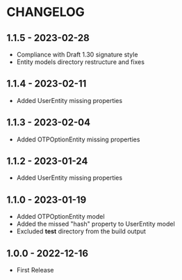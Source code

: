 # CHANGELOG

## 1.1.5 - 2023-02-28

* Compliance with Draft 1.30 signature style
* Entity models directory restructure and fixes

## 1.1.4 - 2023-02-11

* Added UserEntity missing properties

## 1.1.3 - 2023-02-04

* Added OTPOptionEntity missing properties

## 1.1.2 - 2023-01-24

* Added UserEntity missing properties

## 1.1.0 - 2023-01-19

* Added OTPOptionEntity model
* Added the missed "hash" property to UserEntity model
* Excluded __test__ directory from the build output

## 1.0.0 - 2022-12-16

* First Release